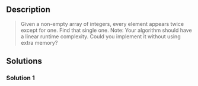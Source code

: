 ## Description

> Given a non-empty array of integers, every element appears twice except for one. Find that single one.
> Note:
> Your algorithm should have a linear runtime complexity. Could you implement it without using extra memory?

## Solutions

### Solution 1
